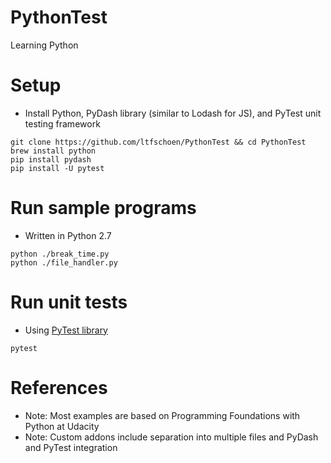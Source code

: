 # PythonTest
Learning Python

# Setup
- Install Python, PyDash library (similar to Lodash for JS), and PyTest unit testing framework
```
git clone https://github.com/ltfschoen/PythonTest && cd PythonTest
brew install python
pip install pydash
pip install -U pytest
```

# Run sample programs
- Written in Python 2.7
```
python ./break_time.py
python ./file_handler.py
```

# Run unit tests
- Using [PyTest library](http://doc.pytest.org/)
```
pytest
```

# References
- Note: Most examples are based on Programming Foundations with Python at Udacity
- Note: Custom addons include separation into multiple files and PyDash and PyTest integration